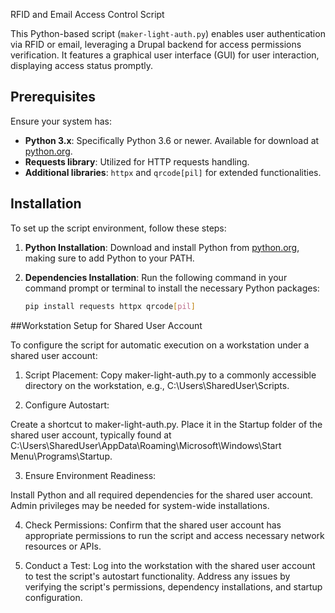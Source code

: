 RFID and Email Access Control Script

This Python-based script (`maker-light-auth.py`) enables user authentication via RFID or email, leveraging a Drupal backend for access permissions verification. It features a graphical user interface (GUI) for user interaction, displaying access status promptly.

## Prerequisites

Ensure your system has:

- **Python 3.x**: Specifically Python 3.6 or newer. Available for download at [python.org](https://www.python.org/downloads/).
- **Requests library**: Utilized for HTTP requests handling.
- **Additional libraries**: `httpx` and `qrcode[pil]` for extended functionalities.

## Installation

To set up the script environment, follow these steps:

1. **Python Installation**: Download and install Python from [python.org](https://www.python.org/downloads/), making sure to add Python to your PATH.

2. **Dependencies Installation**: Run the following command in your command prompt or terminal to install the necessary Python packages:

   ```bash
   pip install requests httpx qrcode[pil]


##Workstation Setup for Shared User Account

To configure the script for automatic execution on a workstation under a shared user account:

1. Script Placement: Copy maker-light-auth.py to a commonly accessible directory on the workstation, e.g., C:\Users\SharedUser\Scripts\.

2. Configure Autostart:

Create a shortcut to maker-light-auth.py.
Place it in the Startup folder of the shared user account, typically found at C:\Users\SharedUser\AppData\Roaming\Microsoft\Windows\Start Menu\Programs\Startup.

3. Ensure Environment Readiness:

Install Python and all required dependencies for the shared user account.
Admin privileges may be needed for system-wide installations.

4. Check Permissions: Confirm that the shared user account has appropriate permissions to run the script and access necessary network resources or APIs.

5. Conduct a Test: Log into the workstation with the shared user account to test the script's autostart functionality. Address any issues by verifying the script's permissions, dependency installations, and startup configuration.


